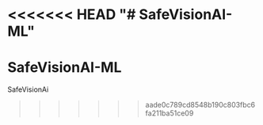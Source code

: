 <<<<<<< HEAD
"# SafeVisionAI-ML" 
=======
# SafeVisionAI-ML
SafeVisionAi 
>>>>>>> aade0c789cd8548b190c803fbc6fa211ba51ce09
